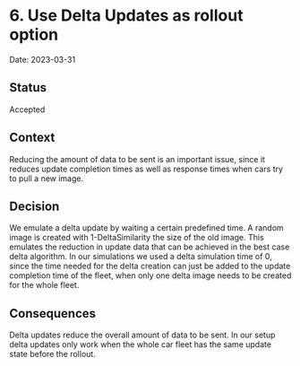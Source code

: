 # 6. Use Delta Updates as rollout option

Date: 2023-03-31

## Status

Accepted

## Context

Reducing the amount of data to be sent is an important issue, since it reduces update completion times as well as response times when cars try to pull a new image. 

## Decision

We emulate a delta update by waiting a certain predefined time. A random image is created with 1-DeltaSimilarity the size of the old image. This emulates the reduction in update data that can be achieved in the best case delta algorithm. In our simulations we used a delta simulation time of 0, since the time needed for the delta creation can just be added to the update completion time of the fleet, when only one delta image needs to be created for the whole fleet.

## Consequences

Delta updates reduce the overall amount of data to be sent. In our setup delta updates only work when the whole car fleet has the same update state before the rollout.
